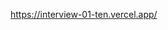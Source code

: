 https://interview-01-ten.vercel.app/

<!--
Bu soru, verilen bir iç içe geçmiş nesne yapısını render eden bir fonksiyonel bileşen oluşturmanızı gerektiriyor.

Bileşeniniz, prop olarak verilen iç içe geçmiş nesneyi almalıdır. Her bir özelliğin (key) bir kelimeyi temsil ettiği bu nesne, ilişkili değerleri içerebilir. Değerler ya aynı formatta bir nesne ya da bir tanım dizesi olabilir. Örnek bir nesne şu şekildedir:


{
  taxi: "Ücret karşılığında yolcu taşımak için lisanslı bir araç",
  food: {
    sushi: "Deniz ürünleri ve sebzelerle birlikte sunulan geleneksel bir Japon yemeği",
    apple: {
      Honeycrisp: "MAES Bahçe Araştırma Merkezi'nde geliştirilen bir elma çeşidi",
      Fuji: "Tohoku Araştırma İstasyonu'nda yetiştiriciler tarafından geliştirilen bir elma çeşidi",
    },
  },
}

Bu nesne en fazla 2 seviye derinliğe sahip iç içe geçmiş yapılardan oluşsa da, girdi olarak verilen nesne daha fazla seviye içerebilir. Bileşen render edildiğinde, iç içe geçmiş nesne yapısı okunabilir bir şekilde görüntülenmelidir. Her kelimenin yanında tanımı gösterilmeli ve her alt nesne, onu çevreleyen nesneden daha içeride yer almalıdır.

Örnek çıktıyı ve bu bileşeni nasıl oluşturmanız gerektiğine dair bilgileri public içerisiden ki `interview1.png` adlı resimde bulabilirsiniz.

**BAŞLANGIÇ KODU**

Başlamak için gereken bazı kod parçacıklarını `App.js` dosyasında bulabilirsiniz. -->
